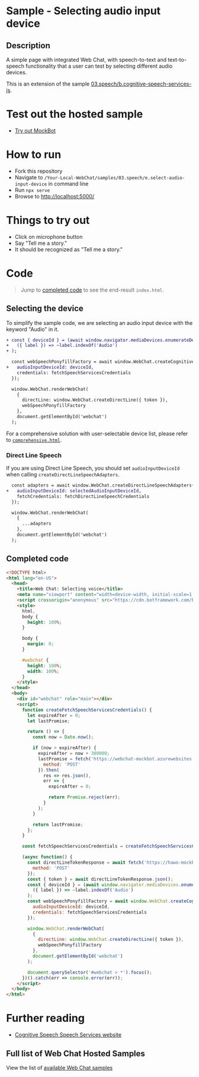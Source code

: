 # Sample - Selecting audio input device

## Description

A simple page with integrated Web Chat, with speech-to-text and text-to-speech functionality that a user can test by selecting different audio devices.

This is an extension of the sample [03.speech/b.cognitive-speech-services-js](https://github.com/microsoft/BotFramework-WebChat/tree/main/samples/03.speech/b.cognitive-speech-services-js).

# Test out the hosted sample

-  [Try out MockBot](https://microsoft.github.io/BotFramework-WebChat/03.speech/e.select-audio-input-device)

# How to run

-  Fork this repository
-  Navigate to `/Your-Local-WebChat/samples/03.speech/e.select-audio-input-device` in command line
-  Run `npx serve`
-  Browse to [http://localhost:5000/](http://localhost:5000/)

# Things to try out

-  Click on microphone button
-  Say "Tell me a story."
-  It should be recognized as "Tell me a story."

# Code

> Jump to [completed code](#completed-code) to see the end-result `index.html`.

## Selecting the device

To simplify the sample code, we are selecting an audio input device with the keyword "Audio" in it.

```diff
+ const { deviceId } = (await window.navigator.mediaDevices.enumerateDevices()).find(
+   ({ label }) => ~label.indexOf('Audio')
+ );

  const webSpeechPonyfillFactory = await window.WebChat.createCognitiveServicesSpeechServicesPonyfillFactory({
+   audioInputDeviceId: deviceId,
    credentials: fetchSpeechServicesCredentials
  });

  window.WebChat.renderWebChat(
    {
      directLine: window.WebChat.createDirectLine({ token }),
      webSpeechPonyfillFactory
    },
    document.getElementById('webchat')
  );
```

For a comprehensive solution with user-selectable device list, please refer to [`comprehensive.html`](comprehensive.html).

### Direct Line Speech

If you are using Direct Line Speech, you should set `audioInputDeviceId` when calling `createDirectLineSpeechAdapters`.

```diff
  const adapters = await window.WebChat.createDirectLineSpeechAdapters({
+   audioInputDeviceId: selectedAudioInputDeviceId,
    fetchCredentials: fetchDirectLineSpeechCredentials
  });

  window.WebChat.renderWebChat(
    {
      ...adapters
    },
    document.getElementById('webchat')
  );
```

## Completed code

<!-- prettier-ignore-start -->
```html
<!DOCTYPE html>
<html lang="en-US">
  <head>
    <title>Web Chat: Selecting voice</title>
    <meta name="viewport" content="width=device-width, initial-scale=1.0" />
    <script crossorigin="anonymous" src="https://cdn.botframework.com/botframework-webchat/latest/webchat.js"></script>
    <style>
      html,
      body {
        height: 100%;
      }

      body {
        margin: 0;
      }

      #webchat {
        height: 100%;
        width: 100%;
      }
    </style>
  </head>
  <body>
    <div id="webchat" role="main"></div>
    <script>
      function createFetchSpeechServicesCredentials() {
        let expireAfter = 0;
        let lastPromise;

        return () => {
          const now = Date.now();

          if (now > expireAfter) {
            expireAfter = now + 300000;
            lastPromise = fetch('https://webchat-mockbot.azurewebsites.net/speechservices/token', {
              method: 'POST'
            }).then(
              res => res.json(),
              err => {
                expireAfter = 0;

                return Promise.reject(err);
              }
            );
          }

          return lastPromise;
        };
      }

      const fetchSpeechServicesCredentials = createFetchSpeechServicesCredentials();

      (async function() {
        const directLineTokenResponse = await fetch('https://hawo-mockbot4-token-app.blueriver-ce85e8f0.westus.azurecontainerapps.io/api/token/directline', {
          method: 'POST'
        });
        const { token } = await directLineTokenResponse.json();
        const { deviceId } = (await window.navigator.mediaDevices.enumerateDevices()).find(
          ({ label }) => ~label.indexOf('Audio')
        );
        const webSpeechPonyfillFactory = await window.WebChat.createCognitiveServicesSpeechServicesPonyfillFactory({
          audioInputDeviceId: deviceId,
          credentials: fetchSpeechServicesCredentials
        });

        window.WebChat.renderWebChat(
          {
            directLine: window.WebChat.createDirectLine({ token }),
            webSpeechPonyfillFactory
          },
          document.getElementById('webchat')
        );

        document.querySelector('#webchat > *').focus();
      })().catch(err => console.error(err));
    </script>
  </body>
</html>
```
<!-- prettier-ignore-end -->

# Further reading

-  [Cognitive Speech Speech Services website](https://azure.microsoft.com/en-us/services/cognitive-services/speech-services/)

## Full list of Web Chat Hosted Samples

View the list of [available Web Chat samples](https://github.com/microsoft/BotFramework-WebChat/tree/main/samples)
